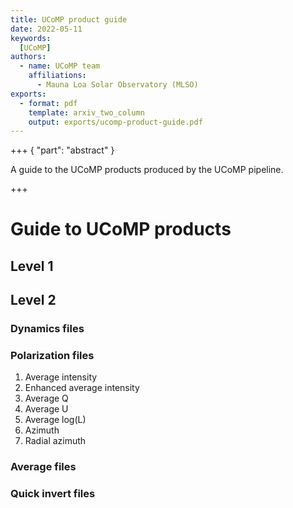 ```yaml
---
title: UCoMP product guide
date: 2022-05-11
keywords:
  [UCoMP]
authors:
  - name: UCoMP team
    affiliations:
      - Mauna Loa Solar Observatory (MLSO)
exports:
  - format: pdf
    template: arxiv_two_column
    output: exports/ucomp-product-guide.pdf
---
```


+++ { "part": "abstract" }

A guide to the UCoMP products produced by the UCoMP pipeline.

+++

# Guide to UCoMP products


## Level 1



## Level 2


### Dynamics files


### Polarization files

1. Average intensity
2. Enhanced average intensity
3. Average Q
4. Average U
5. Average log(L)
6. Azimuth
7. Radial azimuth


### Average files


### Quick invert files
